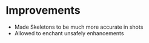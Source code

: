 # Improvements
* Made Skeletons to be much more accurate in shots
* Allowed to enchant unsafely enhancements
